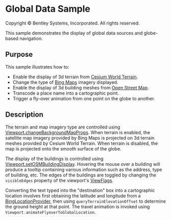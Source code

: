 # Global Data Sample

Copyright © Bentley Systems, Incorporated. All rights reserved.

This sample demonstrates the display of global data sources and globe-based navigation.

## Purpose

This sample illustrates how to:

* Enable the display of 3d terrain from [Cesium World Terrain](https://cesium.com/content/cesium-world-terrain/).
* Change the type of [Bing Maps](https://www.microsoft.com/en-us/maps) imagery displayed.
* Enable the display of 3d building meshes from [Open Street Map](https://cesium.com/content/cesium-osm-buildings/).
* Transcode a place name into a cartographic point.
* Trigger a fly-over animation from one point on the globe to another.

## Description

The terrain and map imagery type are controlled using [Viewport.changeBackgroundMapProps](https://www.itwinjs.org/v2/reference/imodeljs-frontend/views/viewport/changebackgroundmapprops). When terrain is enabled, the satellite map imagery provided by Bing Maps is projected on 3d terrain meshes provided by Cesium World Terrain. When terrain is disabled, the map is projected onto the smooth surface of the globe.

The display of the buildings is controlled using [Viewport.setOSMBuildingDisplay](https://www.itwinjs.org/v2/reference/imodeljs-frontend/views/viewport/setosmbuildingdisplay/). Hovering the mouse over a building will produce a tooltip containing various information such as the address, type of building, etc. The edges of the buildings are toggled by changing the `visibleEdges` property of the viewport's [ViewFlags](https://www.itwinjs.org/v2/reference/imodeljs-common/displaystyles/viewflags).

Converting the text typed into the "destination" box into a cartographic location involves first obtaining the latitude and longitude from a [BingLocationProvider](https://github.com/imodeljs/imodeljs/blob/master/core/frontend/src/BingLocation.ts), then using `queryTerrainElevationOffset` to determine the ground height at that point. The travel animation is invoked using `Viewport.animateFlyoverToGlobalLocation`.
